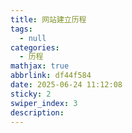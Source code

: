 ```yaml
---
title: 网站建立历程
tags:
  - null
categories:
  - 历程
mathjax: true
abbrlink: df44f584
date: 2025-06-24 11:12:08
sticky: 2
swiper_index: 3
description:
---
```


